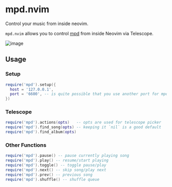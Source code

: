 # mpd.nvim
Control your music from inside neovim.

`mpd.nvim` allows you to control [mpd](https://www.musicpd.org/) from inside Neovim via Telescope.

![image](https://github.com/paulfrische/mpd.nvim/assets/61984114/294f8ab6-af02-4ccc-a1e5-e14168ca4b52)

## Usage
### Setup
```lua
require('mpd').setup({
  host = '127.0.0.1',
  port = '6600', -- is quite possible that you use another port for mpd
})
```

### Telescope
```lua
require('mpd').actions(opts)   -- opts are used for telescope picker
require('mpd').find_song(opts) -- keeping it `nil` is a good default
require('mpd').find_album(opts)
```

### Other Functions
```lua
require('mpd').pause() -- pause currently playing song
require('mpd').play() -- resume/start playing
require('mpd').toggle() -- toggle pause/play
require('mpd').next() -- skip song/play next
require('mpd').prev() -- previous song
require('mpd').shuffle() -- shuffle queue
```
